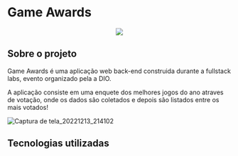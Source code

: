 # Game Awards
<p align="center">
<img src="http://img.shields.io/static/v1?label=STATUS&message=EM%20DESENVOLVIMENTO&color=GREEN&style=for-the-badge"/>
</p>

## Sobre o projeto 

 Game Awards é uma aplicação web back-end construida durante a fullstack labs, evento organizado pela a DIO.
 
 A aplicação consiste em uma enquete dos melhores jogos do ano atraves de votação, onde os dados são coletados e depois são listados entre os mais votados!
 
 ![Captura de tela_20221213_214102](https://user-images.githubusercontent.com/104622435/207476272-96404da0-7009-4ff7-af1e-19353d46bddb.png)
 
 ## Tecnologias utilizadas 
 
 
